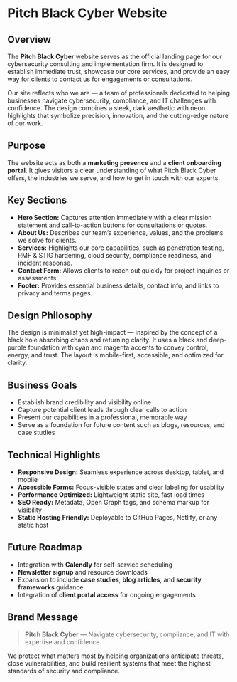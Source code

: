 # Pitch Black Cyber Website

## Overview

The **Pitch Black Cyber** website serves as the official landing page for our cybersecurity consulting and implementation firm. It is designed to establish immediate trust, showcase our core services, and provide an easy way for clients to contact us for engagements or consultations.

Our site reflects who we are — a team of professionals dedicated to helping businesses navigate cybersecurity, compliance, and IT challenges with confidence. The design combines a sleek, dark aesthetic with neon highlights that symbolize precision, innovation, and the cutting-edge nature of our work.

## Purpose

The website acts as both a **marketing presence** and a **client onboarding portal**. It gives visitors a clear understanding of what Pitch Black Cyber offers, the industries we serve, and how to get in touch with our experts.

## Key Sections

* **Hero Section:** Captures attention immediately with a clear mission statement and call-to-action buttons for consultations or quotes.
* **About Us:** Describes our team’s experience, values, and the problems we solve for clients.
* **Services:** Highlights our core capabilities, such as penetration testing, RMF & STIG hardening, cloud security, compliance readiness, and incident response.
* **Contact Form:** Allows clients to reach out quickly for project inquiries or assessments.
* **Footer:** Provides essential business details, contact info, and links to privacy and terms pages.

## Design Philosophy

The design is minimalist yet high-impact — inspired by the concept of a black hole absorbing chaos and returning clarity. It uses a black and deep-purple foundation with cyan and magenta accents to convey control, energy, and trust. The layout is mobile-first, accessible, and optimized for clarity.

## Business Goals

* Establish brand credibility and visibility online
* Capture potential client leads through clear calls to action
* Present our capabilities in a professional, memorable way
* Serve as a foundation for future content such as blogs, resources, and case studies

## Technical Highlights

* **Responsive Design:** Seamless experience across desktop, tablet, and mobile
* **Accessible Forms:** Focus-visible states and clear labeling for usability
* **Performance Optimized:** Lightweight static site, fast load times
* **SEO Ready:** Metadata, Open Graph tags, and schema markup for visibility
* **Static Hosting Friendly:** Deployable to GitHub Pages, Netlify, or any static host

## Future Roadmap

* Integration with **Calendly** for self-service scheduling
* **Newsletter signup** and resource downloads
* Expansion to include **case studies**, **blog articles**, and **security frameworks** guidance
* Integration of **client portal access** for ongoing engagements

## Brand Message

> **Pitch Black Cyber** — Navigate cybersecurity, compliance, and IT with expertise and confidence.

We protect what matters most by helping organizations anticipate threats, close vulnerabilities, and build resilient systems that meet the highest standards of security and compliance.
